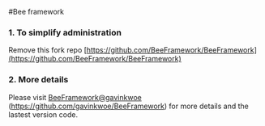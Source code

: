 #Bee framework

### 1. To **simplify administration**

Remove this fork repo [https://github.com/BeeFramework/BeeFramework](https://github.com/BeeFramework/BeeFramework)

### 2. More details

Please visit [BeeFramework@gavinkwoe](https://github.com/gavinkwoe/BeeFramework)     (https://github.com/gavinkwoe/BeeFramework) for more details and the lastest version code.


